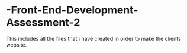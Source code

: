 # -Front-End-Development-Assessment-2
This includes all the files that i have created in order to make the clients website.
